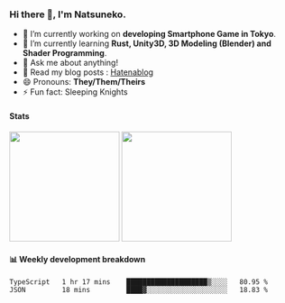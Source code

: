 ### Hi there 👋, I'm Natsuneko.

<!--
**mika-f/mika-f** is a ✨ _special_ ✨ repository because its `README.md` (this file) appears on your GitHub profile.

Here are some ideas to get you started:

- 🔭 I’m currently working on ...
- 🌱 I’m currently learning ...
- 👯 I’m looking to collaborate on ...
- 🤔 I’m looking for help with ...
- 💬 Ask me about ...
- 📫 How to reach me: ...
- 😄 Pronouns: ...
- ⚡ Fun fact: ...
-->

- 🔭 I’m currently working on **developing Smartphone Game in Tokyo**.
- 🌱 I’m currently learning **Rust, Unity3D, 3D Modeling (Blender) and Shader Programming**.
- 💬 Ask me about anything!
- 📝 Read my blog posts : [Hatenablog](https://mikazuki.hatenablog.jp/)
- 😄 Pronouns: **They/Them/Theirs**
- ⚡ Fun fact: Sleeping Knights

#### Stats

<p>
  <img src="https://github-readme-stats.vercel.app/api?username=mika-f" height="195" />
  <img src="https://github-readme-stats.vercel.app/api/top-langs/?username=mika-f&layout=compact" height="195" />
</p>


#### 📊 Weekly development breakdown

<!--START_SECTION:waka-->
```text
TypeScript   1 hr 17 mins    ████████████████████▒░░░░   80.95 % 
JSON         18 mins         ████▓░░░░░░░░░░░░░░░░░░░░   18.83 % 
```
<!--END_SECTION:waka-->
